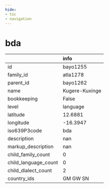 ```yaml
---
hide:
- toc
- navigation
---
```

# bda
|                      | info           |
|:---------------------|:---------------|
| id                   | bayo1255       |
| family_id            | atla1278       |
| parent_id            | bayo1262       |
| name                 | Kugere-Kuxinge |
| bookkeeping          | False          |
| level                | language       |
| latitude             | 12.6881        |
| longitude            | -16.3947       |
| iso639P3code         | bda            |
| description          | nan            |
| markup_description   | nan            |
| child_family_count   | 0              |
| child_language_count | 0              |
| child_dialect_count  | 2              |
| country_ids          | GM GW SN       |